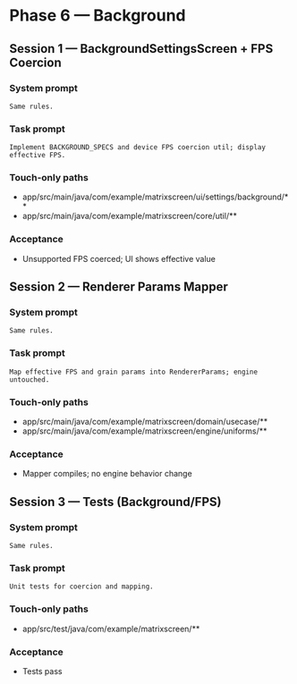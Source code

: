 # Phase 6 — Background

## Session 1 — BackgroundSettingsScreen + FPS Coercion

### System prompt

```
Same rules.
```

### Task prompt

```
Implement BACKGROUND_SPECS and device FPS coercion util; display effective FPS.
```

### Touch-only paths

- app/src/main/java/com/example/matrixscreen/ui/settings/background/**
- app/src/main/java/com/example/matrixscreen/core/util/**

### Acceptance

- Unsupported FPS coerced; UI shows effective value

## Session 2 — Renderer Params Mapper

### System prompt

```
Same rules.
```

### Task prompt

```
Map effective FPS and grain params into RendererParams; engine untouched.
```

### Touch-only paths

- app/src/main/java/com/example/matrixscreen/domain/usecase/**
- app/src/main/java/com/example/matrixscreen/engine/uniforms/**

### Acceptance

- Mapper compiles; no engine behavior change

## Session 3 — Tests (Background/FPS)

### System prompt

```
Same rules.
```

### Task prompt

```
Unit tests for coercion and mapping.
```

### Touch-only paths

- app/src/test/java/com/example/matrixscreen/**

### Acceptance

- Tests pass
